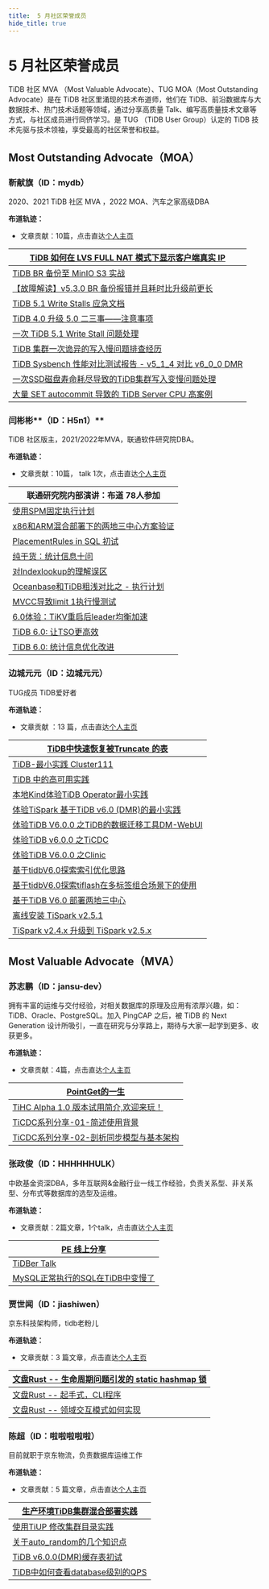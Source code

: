```yaml
---
title:  5 月社区荣誉成员
hide_title: true
---
```


# 5 月社区荣誉成员

TiDB 社区 MVA （Most Valuable Advocate）、TUG MOA（Most Outstanding Advocate）是在 TiDB 社区里涌现的技术布道师，他们在 TiDB、前沿数据库与大数据技术、热门技术话题等领域，通过分享高质量 Talk、编写高质量技术文章等方式，与社区成员进行同侪学习。是 TUG （TiDB User Group）认定的 TiDB 技术先驱与技术领袖，享受最高的社区荣誉和权益。

## Most Outstanding Advocate（MOA）

### 靳献旗（ID：mydb）

2020、2021 TiDB 社区 MVA ，2022 MOA、汽车之家高级DBA

**布道轨迹：** 

- 文章贡献：10篇，点击直达[个人主页](https://tidb.net/u/mydb/post/all)

| [TiDB 如何在 LVS FULL NAT 模式下显示客户端真实 IP](https://asktug.com/t/topic/512912) |
| ------------------------------------------------------------ |
| [TiDB BR 备份至 MinIO S3 实战](https://asktug.com/t/topic/303830) |
| [【故障解读】v5.3.0 BR 备份报错并且耗时比升级前更长](https://tidb.io/blog/2da37b0a) |
| [TiDB 5.1 Write Stalls 应急文档](https://tidb.net/blog/ac7174dd) |
| [TiDB 4.0 升级 5.0 二三事——注意事项](https://tidb.net/blog/ce260ea4) |
| [一次 TiDB 5.1 Write Stall 问题处理](https://tidb.net/blog/280ea381) |
| [TiDB 集群一次诡异的写入慢问题排查经历](https://tidb.net/blog/cd7be357) |
| [TiDB Sysbench 性能对比测试报告 - v5_1_4 对比 v6_0_0 DMR](https://tidb.net/blog/7f590327) |
| [一次SSD磁盘寿命耗尽导致的TiDB集群写入变慢问题处理](https://tidb.net/blog/ada59a4c) |
| [大量 SET autocommit 导致的 TiDB Server CPU 高案例](https://tidb.net/blog/f8a41154) |

### 闫彬彬**（ID：H5n1）**

TiDB 社区版主，2021/2022年MVA，联通软件研究院DBA。 

**布道轨迹：** 

- 文章贡献：10篇， talk 1次，点击直达[个人主页](https://tidb.net/u/h5n1/post/all)

| 联通研究院内部演讲：布道 78人参加                            |
| ------------------------------------------------------------ |
| [使用SPM固定执行计划](https://asktug.com/t/topic/362778)     |
| [x86和ARM混合部署下的两地三中心方案验证](https://asktug.com/t/topic/362808) |
| [PlacementRules in SQL 初试](https://asktug.com/t/topic/513510) |
| [纯干货：统计信息十问](https://tidb.io/blog/92447a5)         |
| [对Indexlookup的理解误区](https://tidb.io/blog/e09b5872)     |
| [Oceanbase和TiDB粗浅对比之 - 执行计划](https://tidb.io/blog/f1fd1733) |
| [MVCC导致limit 1执行慢测试](https://tidb.net/blog/9ddaa53a)  |
| [6.0体验：TiKV重启后leader均衡加速](https://tidb.net/blog/72df3228) |
| [TiDB 6.0: 让TSO更高效](https://tidb.net/blog/2f7e4eb7)      |
| [TiDB 6.0: 统计信息优化改进](https://tidb.net/blog/1102926d) |

### 边城元元（ID：边城元元）

TUG成员 TiDB爱好者

**布道轨迹：**

- 文章贡献 ：13 篇，点击直达[个人主页](https://tidb.net/u/边城元元/post/all)

| [TiDB中快速恢复被Truncate 的表](https://tidb.io/blog/a33f22d1) |
| ------------------------------------------------------------ |
| [TiDB-最小实践 Cluster111](https://tidb.io/blog/af8080f7)    |
| [TiDB 中的高可用实践](https://tidb.io/blog/d05a479d)         |
| [本地Kind体验TiDB Operator最小实践](https://tidb.io/blog/7843271b) |
| [体验TiSpark 基于TiDB v6.0 (DMR)的最小实践](https://tidb.io/blog/02918c68) |
| [体验TiDB V6.0.0 之TiDB的数据迁移工具DM-WebUI](https://tidb.net/blog/87a38392) |
| [体验TiDB v6.0.0 之TiCDC](https://tidb.net/blog/54af3eb4)    |
| [体验TiDB V6.0.0 之Clinic](https://tidb.net/blog/6b2cf9a8)   |
| [基于tidbV6.0探索索引优化思路](https://tidb.net/blog/f3ae08ad) |
| [基于tidbV6.0探索tiflash在多标签组合场景下的使用](https://tidb.net/blog/3ca385cb) |
| [基于TiDB V6.0 部署两地三中心](https://tidb.net/blog/91a8cbdf) |
| [离线安装 TiSpark v2.5.1](https://tidb.net/blog/5c3992a3)    |
| [TiSpark v2.4.x 升级到 TiSpark v2.5.x](https://tidb.net/blog/5c3992a3) |

## Most Valuable Advocate（MVA）

### 苏志鹏（ID：jansu-dev）

拥有丰富的运维与交付经验，对相关数据库的原理及应用有浓厚兴趣，如：TiDB、Oracle、PostgreSQL。加入 PingCAP 之后，被 TiDB 的 Next Generation 设计所吸引，一直在研究与分享路上，期待与大家一起学到更多、收获更多。

**布道轨迹：**

- 文章贡献：4篇，点击直达[个人主页](https://tidb.net/u/jansu-dev/post/all)

| [PointGet的一生](https://tidb.io/blog/d6444c63)              |
| ------------------------------------------------------------ |
| [TiHC Alpha 1.0 版本试用简介,欢迎来玩！](https://tidb.io/blog/782d2a66) |
| [TiCDC系列分享-01-简述使用背景](https://tidb.net/blog/70588c4c) |
| [TiCDC系列分享-02-剖析同步模型与基本架构](https://tidb.net/blog/9568ace1) |

### 张政俊（ID：HHHHHHULK）

中欧基金资深DBA，多年互联网&金融行业一线工作经验，负责关系型、非关系型、分布式等数据库的选型及运维。

**布道轨迹：**

- 文章贡献：2篇文章，1个talk，点击直达[个人主页](https://tidb.net/u/HHHHHHULK/post/all)

| [PE 线上分享](https://mp.weixin.qq.com/s/wfqSbYQL5gnTXF8YDPpHAw) |
| ------------------------------------------------------------ |
| [TiDBer Talk](https://asktug.com/t/topic/574640)             |
| [MySQL正常执行的SQL在TiDB中变慢了](https://tidb.net/blog/23c9c2e2) |

### 贾世闻（ID：jiashiwen）

京东科技架构师，tidb老粉儿

**布道轨迹：**

- 文章贡献：3 篇文章，点击直达[个人主页](https://tidb.net/u/jiashiwen/post/all)

| [文盘Rust -- 生命周期问题引发的 static hashmap 锁](https://tidb.net/blog/861c742c) |
| ------------------------------------------------------------ |
| [文盘Rust -- 起手式，CLI程序](https://tidb.net/blog/51ed9284) |
| [文盘Rust -- 领域交互模式如何实现](https://tidb.net/blog/af8524fd) |

### 陈超（ID：啦啦啦啦啦）

目前就职于京东物流，负责数据库运维工作

**布道轨迹：**

- 文章贡献：5 篇文章，点击直达[个人主页](https://tidb.net/u/啦啦啦啦啦/post/all)

| [生产环境TiDB集群混合部署实践](https://tidb.net/blog/d496b398) |
| ------------------------------------------------------------ |
| [使用TiUP 修改集群目录实践](https://tidb.net/blog/bc27e244)  |
| [关于auto_random的几个知识点](https://tidb.net/blog/c8cda108) |
| [TiDB v6.0.0(DMR)缓存表初试](https://tidb.net/blog/452fe625) |
| [TiDB中如何查看database级别的QPS](https://tidb.net/blog/459b668a)                           |
